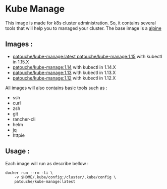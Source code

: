 # Kube Manage

This image is made for k8s cluster administration. So, it contains several tools that will help you to managed your cluster. The base image is a [alpine](https://hub.docker.com/_/alpine)

## Images :

* [patouche/kube-manage:latest patouche/kube-manage:1.15](https://github.com/Patouche/dockerfiles/blob/master/kube-manage/Dockerfile) with kubectl in 1.15.X
* [patouche/kube-manage:1.14](https://github.com/Patouche/dockerfiles/blob/master/kube-manage/Dockerfile) with kubectl in 1.14.X
* [patouche/kube-manage:1.13](https://github.com/Patouche/dockerfiles/blob/master/kube-manage/Dockerfile) with kubectl in 1.13.X
* [patouche/kube-manage:1.12](https://github.com/Patouche/dockerfiles/blob/master/kube-manage/Dockerfile) with kubectl in 1.12.X

All images will also contains basic tools such as :
* ssh
* curl
* zsh
* git
* rancher-cli
* helm
* jq
* httpie

## Usage :

Each image will run as describe bellow :

```
docker run --rm -ti \
    -v $HOME/.kube/config:/cluster/.kube/config \
    patouche/kube-manage:latest
```